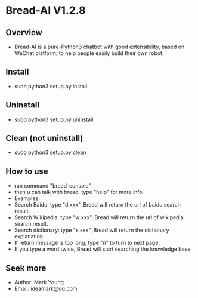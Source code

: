 # Bread-AI V1.2.8

## Overview
* Bread-AI is a pure-Python3 chatbot with good extensibility, based on WeChat platform, to help people easily build their own robot. 

## Install
* sudo python3 setup.py install

## Uninstall
* sudo python3 setup.py uninstall

## Clean (not uninstall)
* sudo python3 setup.py clean

## How to use
* run command "bread-console"
* then u can talk with bread, type "help" for more info.
* Examples:
 * Search Baidu: type "d xxx", Bread will return the url of baidu search result.
 * Search Wikipedia: type "w xxx", Bread will return the url of wikipedia search result.
 * Search dictionary: type "s xxx", Bread will return the dictionary explanation.
 * If return message is too long, type "n" to turn to next page.
 * If you type a word twice, Bread will start searching the knowledge base.

## Seek more
* Author: Mark Young
* Email: ideamark@qq.com
